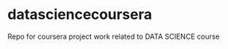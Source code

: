datasciencecoursera
===================

Repo for coursera project work related to DATA SCIENCE course
